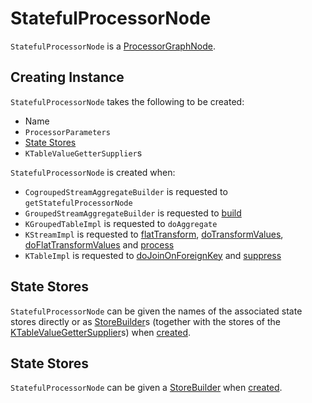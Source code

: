 # StatefulProcessorNode

`StatefulProcessorNode` is a [ProcessorGraphNode](ProcessorGraphNode.md).

## Creating Instance

`StatefulProcessorNode` takes the following to be created:

* <span id="nodeName"> Name
* <span id="processorParameters"> `ProcessorParameters`
* [State Stores](#preRegisteredStores)
* <span id="valueGetterSuppliers"> `KTableValueGetterSupplier`s

`StatefulProcessorNode` is created when:

* `CogroupedStreamAggregateBuilder` is requested to `getStatefulProcessorNode`
* `GroupedStreamAggregateBuilder` is requested to [build](GroupedStreamAggregateBuilder.md#build)
* `KGroupedTableImpl` is requested to `doAggregate`
* `KStreamImpl` is requested to [flatTransform](KStreamImpl.md#flatTransform), [doTransformValues](KStreamImpl.md#doTransformValues), [doFlatTransformValues](KStreamImpl.md#doFlatTransformValues) and [process](KStreamImpl.md#process)
* `KTableImpl` is requested to [doJoinOnForeignKey](KTableImpl.md#doJoinOnForeignKey) and [suppress](KTableImpl.md#suppress)

## <span id="storeNames"><span id="preRegisteredStores"> State Stores

`StatefulProcessorNode` can be given the names of the associated state stores directly or as [StoreBuilder](../state/StoreBuilder.md)s (together with the stores of the [KTableValueGetterSupplier](#valueGetterSuppliers)s) when [created](#creating-instance).

## <span id="storeBuilder"> State Stores

`StatefulProcessorNode` can be given a [StoreBuilder](../state/StoreBuilder.md) when [created](#creating-instance).
